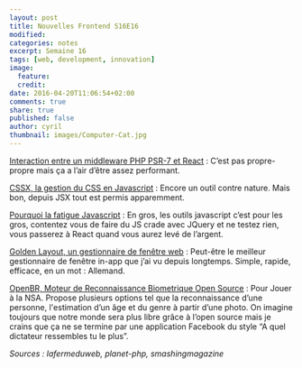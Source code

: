 ```yaml
---
layout: post
title: Nouvelles Frontend S16E16
modified:
categories: notes
excerpt: Semaine 16
tags: [web, development, innovation]
image: 
  feature: 
  credit: 
date: 2016-04-20T11:06:54+02:00
comments: true
share: true
published: false
author: cyril
thumbnail: images/Computer-Cat.jpg
---
```


[Interaction entre un middleware PHP PSR-7 et React](https://mwop.net/blog/2016-04-17-react2psr7.html) : 
C’est pas propre-propre mais ça a l’air d’être assez performant.

[CSSX, la gestion du CSS en Javascript](http://krasimir.github.io/cssx/) : 
Encore un outil contre nature. Mais bon, depuis JSX tout est permis apparemment.

[Pourquoi la fatigue Javascript](http://www.planningforaliens.com/blog/2016/04/11/why-js-development-is-crazy/) : 
En gros, les outils javascript c’est pour les gros, contentez vous de faire du JS crade avec JQuery et ne testez rien, vous passerez à React quand vous aurez levé de l’argent.

[Golden Layout, un gestionnaire de fenêtre web](https://www.golden-layout.com/) : 
Peut-être le meilleur gestionnaire de fenêtre in-app que j’ai vu depuis longtemps. Simple, rapide, efficace, en un mot : Allemand.

[OpenBR, Moteur de Reconnaissance Biometrique Open Source](http://openbiometrics.org/) : 
Pour Jouer à la NSA.
Propose plusieurs options tel que la reconnaissance d’une personne, l'estimation d’un âge et du genre à partir d’une photo. On imagine toujours que notre monde sera plus libre grâce à l’open source mais je crains que ça ne se termine par une application Facebook du style “A quel dictateur ressembles tu le plus”.

_Sources : lafermeduweb, planet-php, smashingmagazine_